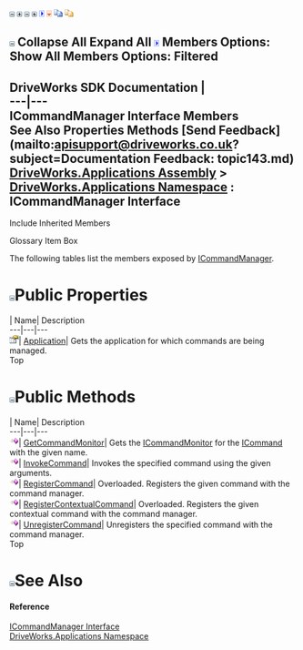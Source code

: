 ![](dotnetimages/collapse.gif) ![](dotnetimages/expand.gif) ![](dotnetimages/collapse.gif) ![](dotnetimages/expand.gif) ![](dotnetimages/drpdown.gif) ![](dotnetimages/drpdown_orange.gif) ![](dotnetimages/copycode.gif) ![](dotnetimages/copycodeHighlight.gif)

![](dotnetimages/collapse.gif) Collapse All Expand All ![](dotnetimages/drpdown.gif) Members Options: Show All  Members Options: Filtered   
---  
DriveWorks SDK Documentation  |   
---|---  
ICommandManager Interface Members   
See Also Properties Methods [Send Feedback](mailto:apisupport@driveworks.co.uk?subject=Documentation Feedback: topic143.md)  
[DriveWorks.Applications Assembly](topic13.md) > [DriveWorks.Applications Namespace](topic16.md) : ICommandManager Interface  
---  
  
Include Inherited Members    


Glossary Item Box

The following tables list the members exposed by [ICommandManager](topic143.md).

# ![](dotnetimages/collapse.gif)Public Properties

| Name| Description  
---|---|---  
![ Property](dotnetimages/Property.gif)| [Application](topic157.md)| Gets the application for which commands are being managed.   
Top

# ![](dotnetimages/collapse.gif)Public Methods

| Name| Description  
---|---|---  
![ Method](dotnetimages/Method.gif)| [GetCommandMonitor](topic148.md)| Gets the [ICommandMonitor](topic158.md) for the [ICommand](topic77.md) with the given name.   
![ Method](dotnetimages/Method.gif)| [InvokeCommand](topic149.md)| Invokes the specified command using the given arguments.   
![ Method](dotnetimages/Method.gif)| [RegisterCommand](topic150.md)| Overloaded. Registers the given command with the command manager.   
![ Method](dotnetimages/Method.gif)| [RegisterContextualCommand](topic153.md)| Overloaded. Registers the given contextual command with the command manager.   
![ Method](dotnetimages/Method.gif)| [UnregisterCommand](topic156.md)| Unregisters the specified command with the command manager.   
Top

# ![](dotnetimages/collapse.gif)See Also

#### Reference

[ICommandManager Interface](topic143.md)   
[DriveWorks.Applications Namespace](topic16.md)


